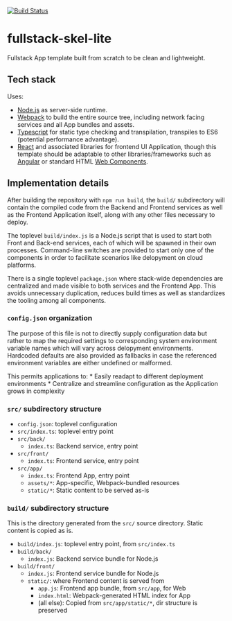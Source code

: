 [![Build Status](https://travis-ci.org/cval-c4q/fullstack-skel-lite.svg?branch=master)](https://travis-ci.org/cval-c4q/fullstack-skel-lite)
# fullstack-skel-lite
Fullstack App template built from scratch to be clean and lightweight.

## Tech stack
Uses:
  * [Node.js](https://nodejs.org) as server-side runtime.
  * [Webpack](https://webpack.js.org) to build the entire source tree, including network facing services and all App bundles and assets.
  * [Typescript](https://www.typescriptlang.org) for static type checking and transpilation, transpiles to ES6 (potential performance advantage).
  * [React](https://reactjs.org) and associated libraries for frontend UI Application, though this template should be adaptable to other libraries/frameworks such as [Angular](https://angular.io) or standard HTML [Web Components](https://www.webcomponents.org).

## Implementation details
After building the repository with ```npm run build```, the ```build/``` subdirectory will contain the compiled code from the Backend and Frontend services as well as the Frontend Application itself, along with any other files necessary to deploy.

The toplevel ```build/index.js``` is a Node.js script that is used to start both Front and Back-end services, each of which will be spawned in their own processes. Command-line switches are provided to start only one of the components in order to facilitate scenarios like delopyment on cloud platforms.

There is a single toplevel ```package.json``` where stack-wide dependencies are centralized and made visible to both services and the Frontend App. This avoids unnecessary duplication, reduces build times as well as standardizes the tooling among all components.

### ```config.json``` organization
The purpose of this file is not to directly supply configuration data but rather to map the required settings to corresponding system environment variable names which will vary across delopyment environments. Hardcoded defaults are also provided as fallbacks in case the referenced environment variables are either undefined or malformed.

This permits applications to:
	* Easily readapt to different deployment environments
	* Centralize and streamline configuration as the Application grows in complexity

### ```src/``` subdirectory structure
* ```config.json```: toplevel configuration
* ```src/index.ts```: toplevel entry point
* ```src/back/```
	* ```index.ts```: Backend service, entry point
* ```src/front/```
	* ```index.ts```: Frontend service, entry point
* ```src/app/```
	* ```index.ts```: Frontend App, entry point
	* ```assets/*```: App-specific, Webpack-bundled resources
	* ```static/*```: Static content to be served as-is

### ```build/``` subdirectory structure
This is the directory generated from the ```src/``` source directory. Static content is copied as is.

* ```build/index.js```: toplevel entry point, from ```src/index.ts```
* ```build/back/```
	* ```index.js```: Backend service bundle for Node.js
* ```build/front/```
	* ```index.js```: Frontend service bundle for Node.js
	* ```static/```: where Frontend content is served from
		* ```app.js```: Frontend app bundle, from ```src/app```, for Web
		* ```index.html```: Webpack-generated HTML index for App
		* (all else): Copied from ```src/app/static/*```, dir structure is preserved
